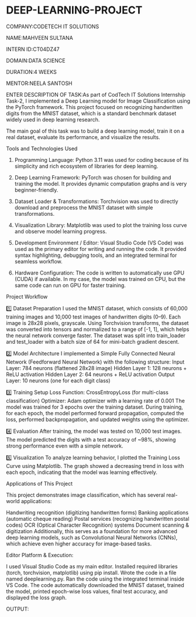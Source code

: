 # DEEP-LEARNING-PROJECT

COMPANY:CODETECH IT SOLUTIONS

NAME:MAHVEEN SULTANA

INTERN ID:CT04DZ47

DOMAIN:DATA SCIENCE

DURATION:4 WEEKS

MENTOR:NEELA SANTOSH

ENTER DESCRIPTION OF TASK:As part of CodTech IT Solutions Internship Task-2, I implemented a Deep Learning model for Image Classification using the PyTorch framework. This project focused on recognizing handwritten digits from the MNIST dataset, which is a standard benchmark dataset widely used in deep learning research.

The main goal of this task was to build a deep learning model, train it on a real dataset, evaluate its performance, and visualize the results.

Tools and Technologies Used

1. Programming Language:
Python 3.11 was used for coding because of its simplicity and rich ecosystem of libraries for deep learning.

2. Deep Learning Framework:
PyTorch was chosen for building and training the model. It provides dynamic computation graphs and is very beginner-friendly.

3. Dataset Loader & Transformations:
Torchvision was used to directly download and preprocess the MNIST dataset with simple transformations.

4. Visualization Library:
Matplotlib was used to plot the training loss curve and observe model learning progress.

5. Development Environment / Editor:
Visual Studio Code (VS Code) was used as the primary editor for writing and running the code.
It provided syntax highlighting, debugging tools, and an integrated terminal for seamless workflow.
6. Hardware Configuration:
The code is written to automatically use GPU (CUDA) if available. In my case, the model was trained on CPU, but the same code can run on GPU for faster training.

Project Workflow

1️⃣ Dataset Preparation
I used the MNIST dataset, which consists of 60,000 training images and 10,000 test images of handwritten digits (0–9). Each image is 28x28 pixels, grayscale.
Using Torchvision transforms, the dataset was converted into tensors and normalized to a range of [-1, 1], which helps the neural network converge faster.
The dataset was split into train_loader and test_loader with a batch size of 64 for mini-batch gradient descent.

2️⃣ Model Architecture
I implemented a Simple Fully Connected Neural Network (Feedforward Neural Network) with the following structure:
Input Layer: 784 neurons (flattened 28x28 image)
Hidden Layer 1: 128 neurons + ReLU activation
Hidden Layer 2: 64 neurons + ReLU activation
Output Layer: 10 neurons (one for each digit class)

3️⃣ Training Setup
Loss Function: CrossEntropyLoss (for multi-class classification)
Optimizer: Adam optimizer with a learning rate of 0.001
The model was trained for 3 epochs over the training dataset.
During training, for each epoch, the model performed forward propagation, computed the loss, performed backpropagation, and updated weights using the optimizer.

4️⃣ Evaluation
After training, the model was tested on 10,000 test images. The model predicted the digits with a test accuracy of ~98%, showing strong performance even with a simple network.

5️⃣ Visualization
To analyze learning behavior, I plotted the Training Loss Curve using Matplotlib. The graph showed a decreasing trend in loss with each epoch, indicating that the model was learning effectively.


Applications of This Project

This project demonstrates image classification, which has several real-world applications:

Handwriting recognition (digitizing handwritten forms)
Banking applications (automatic cheque reading)
Postal services (recognizing handwritten postal codes)
OCR (Optical Character Recognition) systems
Document scanning & digitization
Additionally, this serves as a foundation for more advanced deep learning models, such as Convolutional Neural Networks (CNNs), which achieve even higher accuracy for image-based tasks.


Editor Platform & Execution:

I used Visual Studio Code as my main editor.
Installed required libraries (torch, torchvision, matplotlib) using pip install.
Wrote the code in a file named deeplearning.py.
Ran the code using the integrated terminal inside VS Code.
The code automatically downloaded the MNIST dataset, trained the model, printed epoch-wise loss values, final test accuracy, and displayed the loss graph.

OUTPUT:
